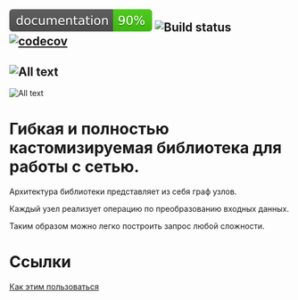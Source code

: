 ![Documentation](Docs/swift_output/badge.svg)
![Build status](https://travis-ci.org/surfstudio/CoreNetKit.svg?branch=master)
[![codecov](https://codecov.io/gh/surfstudio/CoreNetKit/branch/NodeKit/graph/badge.svg)](https://codecov.io/gh/surfstudio/CoreNetKit)
---
![All text](Docs/Header.svg)
---
![All text](Docs/NodeKitHeader.svg)

# Гибкая и полностью кастомизируемая библиотека для работы с сетью.

Архитектура библиотеки представляет из себя граф узлов. 

Каждый узел реализует операцию по преобразованию входных данных. 

Таким образом можно легко построить запрос любой сложности. 

# Ссылки

[Как этим пользоваться](/Docs/Usage.md)